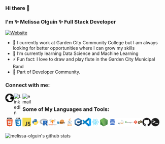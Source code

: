### Hi there 👋

<!--
**melissa-olguin/melissa-olguin** is a ✨ _special_ ✨ repository because its `README.md` (this file) appears on your GitHub profile.
Need to do 
- Ibotta get 20 dollar gift card and receipt dine - done got sams gift card
- check Swagbucks 
- Check Commerce Bank and pay the bill and redeem points
- buy bitcoin
- credit freeze - done 
- bank check

work stuff
- apologize for being a bit late on Wednesday 
- change our lunch hour around
- ask to be able to get Dilber from the airport
- work on finishing/sending summer weekly reports 
cool list 
https://free-for.dev/#/?id=education-and-career-development


theme change 
https://github.com/anuraghazra/github-readme-stats/blob/master/themes/README.md
will try to keep a streek going in 2022 
and work on project for seminar
work on email get it done this week 
short ai helped rought draft
helped edgar with scholarships 
youtube? starts with 3 channels 
channels blue I want to start ml and data science and everything start up and innovation 
yellow art philosophy emotions imaginations 
red psychology mental health
review ai making videos 
I was thinking about looking at ai making websites comparing them
making a youtube just start but 
invideo
paper?

Looking at old to do list / goals in 7-18-24 have not done much 
What I want to work on this year 2024
- Go to Neurologist Oct 28 2024 - see if he can help or if not find out where I can get help
  - keep looking for a cure / less pain 
- Work on eating healthy - 1 fruit or veggie a day - some 5 mins of exercise 
- work on keeping my streak of healthy sleep going this year I have gotten better at being more consistent 
  - I have used sun exposure and winding down at bedtime. writing some thoughts down when I can't calm down 
  - try to make more time to write and read it takes more effort and helps your brain
- Try not to overwhelm yourself with big projects Focus on getting something done now - 
or working on a big project but don't think you need to finish cleaning a room in a day or digitize the CLC in a week, 
      work on things in chunks, what can I do this next hour or what can I do in the time I have
- also not sure where to put this so I don't lose it https://free-for.dev/

      
Here are some ideas to get you started:

- 🔭 I’m currently working on ...
- 🌱 I’m currently learning ...
- 👯 I’m looking to collaborate on ...
- 🤔 I’m looking for help with ...
- 💬 Ask me about ...
- 📫 How to reach me: ...
- 😄 Pronouns: ...
- ⚡ Fun fact: ...
-->

### I'm ✨ Melissa Olguin ✨ Full Stack Developer  

[![Website](https://img.shields.io/website?color=1ABC9C&label=melissaolguin.netlify.app&style=for-the-badge&url=https%3A%2F%2Fmelissaolguin.netlify.app)](https://melissaolguin.netlify.app)


- 🔭 I currently work at Garden City Community College but I am always looking for better opportunities where I can grow my skills 
- 🌱 I’m currently learning Data Science and Machine Learning 
- ⚡ Fun fact: I love to draw and play flute in the Garden City Municipal Band
- 👯 Part of Developer Community.

### Connect with me:

[<img align="left" alt="https://melissaolguin.netlify.app" width="27px" src="https://raw.githubusercontent.com/iconic/open-iconic/master/svg/globe.svg" />][website]
[<img align="left" alt="LinkedIn" width="27px" src="https://cdn.jsdelivr.net/npm/simple-icons@v3/icons/linkedin.svg" />][linkedin]
[<img align="left" alt="email" width="27px" src="https://cdn.jsdelivr.net/npm/simple-icons@v3/icons/gmail.svg" />][email]
<br />

### Some of My Languages and Tools:


<img align="left" alt="HTML5" width="27px" src="https://raw.githubusercontent.com/github/explore/80688e429a7d4ef2fca1e82350fe8e3517d3494d/topics/html/html.png" />
<img align="left" alt="CSS3" width="27px" src="https://raw.githubusercontent.com/github/explore/80688e429a7d4ef2fca1e82350fe8e3517d3494d/topics/css/css.png" />
<img align="left" alt="JavaScript" width="27px" src="https://raw.githubusercontent.com/github/explore/80688e429a7d4ef2fca1e82350fe8e3517d3494d/topics/javascript/javascript.png" />

<img align="left" alt="python" width="27px"  src="https://raw.githubusercontent.com/github/explore/80688e429a7d4ef2fca1e82350fe8e3517d3494d/topics/python/python.png" />
<img align="left" alt="R" width="27px" src="https://raw.githubusercontent.com/github/explore/80688e429a7d4ef2fca1e82350fe8e3517d3494d/topics/r/r.png" />
<img align="left" alt="tensorflow" width="27px" src="https://raw.githubusercontent.com/github/explore/80688e429a7d4ef2fca1e82350fe8e3517d3494d/topics/tensorflow/tensorflow.png" />
<img align="left" alt="scikit-learn" width="27px" src="https://raw.githubusercontent.com/github/explore/80688e429a7d4ef2fca1e82350fe8e3517d3494d/topics/scikit-learn/scikit-learn.png" />



<img align="left" alt="Java" width="27px" src="https://raw.githubusercontent.com/github/explore/80688e429a7d4ef2fca1e82350fe8e3517d3494d/topics/java/java.png" />
<img align="left" alt="C++"  width="27px"  src="https://raw.githubusercontent.com/github/explore/80688e429a7d4ef2fca1e82350fe8e3517d3494d/topics/cpp/cpp.png" />

<img align="left" alt="Visual Studio Code" width="27px" src="https://raw.githubusercontent.com/github/explore/80688e429a7d4ef2fca1e82350fe8e3517d3494d/topics/visual-studio-code/visual-studio-code.png" />
<img align="left" alt="React" width="27px" src="https://raw.githubusercontent.com/github/explore/80688e429a7d4ef2fca1e82350fe8e3517d3494d/topics/react/react.png" />
<img align="left" alt="Node.js" width="27px" src="https://raw.githubusercontent.com/github/explore/80688e429a7d4ef2fca1e82350fe8e3517d3494d/topics/nodejs/nodejs.png" />
<img align="left" alt="SQL" width="27px" src="https://raw.githubusercontent.com/github/explore/80688e429a7d4ef2fca1e82350fe8e3517d3494d/topics/sql/sql.png" />
<img align="left" alt="MySQL" width="27px" src="https://raw.githubusercontent.com/github/explore/80688e429a7d4ef2fca1e82350fe8e3517d3494d/topics/mysql/mysql.png" />
<img align="left" alt="MongoDB" width="27px" src="https://raw.githubusercontent.com/github/explore/80688e429a7d4ef2fca1e82350fe8e3517d3494d/topics/mongodb/mongodb.png" />
<img align="left" alt="Git" width="27px" src="https://raw.githubusercontent.com/github/explore/80688e429a7d4ef2fca1e82350fe8e3517d3494d/topics/git/git.png" />
<img align="left" alt="GitHub" width="27px" src="https://raw.githubusercontent.com/github/explore/78df643247d429f6cc873026c0622819ad797942/topics/github/github.png" />
<img align="left" alt="Terminal" width="27px" src="https://raw.githubusercontent.com/github/explore/80688e429a7d4ef2fca1e82350fe8e3517d3494d/topics/terminal/terminal.png" />

<br />
<br />

![melissa-olguin's github stats](https://github-readme-stats.vercel.app/api?username=melissa-olguin&theme=gotham&show_icons=true&hide_border=true)


[website]: melissaolguin.netlify.app
[linkedin]: https://www.linkedin.com/in/melissa-olguin-50b86819a/
[email]: mailto:melissa.olguin25@gmail.com?&subject=Just%20saw%20your%20github
